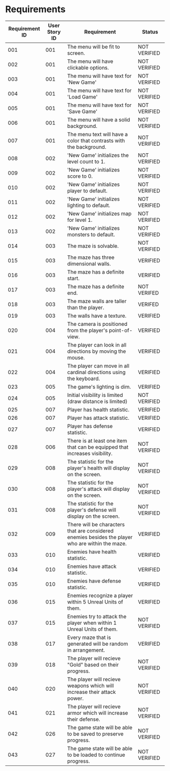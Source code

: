 # Requirements
| Requirement ID | User Story ID | Requirement | Status |
|----------------|---------------|-------------|--------|
| 001 | 001 | The menu will be fit to screen. | NOT VERIFIED |
| 002 | 001 | The menu will have clickable options. | NOT VERIFIED |
| 003 | 001 | The menu will have text for 'New Game' | NOT VERIFIED |
| 004 | 001 | The menu will have text for 'Load Game' | NOT VERIFIED |
| 005 | 001 | The menu will have text for 'Save Game' | NOT VERIFIED |
| 006 | 001 | The menu will have a solid background. | NOT VERIFIED |
| 007 | 001 | The menu text will have a color that contrasts with the background. | NOT VERIFIED |
| 008 | 002 | 'New Game' initializes the level count to 1. | NOT VERIFIED |
| 009 | 002 | 'New Game' initializes score to 0. | NOT VERIFIED |
| 010 | 002 | 'New Game' initializes player to default. | NOT VERIFIED |
| 011 | 002 | 'New Game' initializes lighting to default. | NOT VERIFIED |
| 012 | 002 | 'New Game' initializes map for level 1. | NOT VERIFIED |
| 013 | 002 | 'New Game' initializes monsters to default. | NOT VERIFIED |
| 014 | 003 | The maze is solvable. | NOT VERIFIED |
| 015 | 003 | The maze has three dimensional walls. | VERIFIED | 
| 016 | 003 | The maze has a definite start. | VERIFIED |
| 017 | 003 | The maze has a definite end. | NOT VERIFED |
| 018 | 003 | The maze walls are taller than the player. | VERIFED |
| 019 | 003 | The walls have a texture. | VERIFIED |
| 020 | 004 | The camera is positioned from the player's point-of-view. | VERIFIED |
| 021 | 004 | The player can look in all directions by moving the mouse. | VERIFIED |
| 022 | 004 | The player can move in all cardinal directions using the keyboard. | VERIFIED |
| 023 | 005 | The game's lighting is dim. | VERIFIED |
| 024 | 005 | Initial visibility is limited (draw distance is limited) | NOT VERIFIED |
| 025 | 007 | Player has health statistic. | VERIFIED |
| 026 | 007 | Player has attack statistic. | VERIFIED |
| 027 | 007 | Player has defense statistic. | VERIFIED |
| 028 | 006 | There is at least one item that can be equipped that increases visibility. | NOT VERIFIED |
| 029 | 008 | The statistic for the player's health will display on the screen. | NOT VERIFIED |
| 030 | 008 | The statistic for the player's attack will display on the screen. | NOT VERIFIED |
| 031 | 008 | The statistic for the player's defense will display on the screen. | NOT VERIFIED |
| 032 | 009 | There will be characters that are considered enemies besides the player who are within the maze. | VERIFIED |
| 033 | 010 | Enemies have health statistic. | VERIFIED |
| 034 | 010 | Enemies have attack statistic. | VERIFIED |
| 035 | 010 | Enemies have defense statistic. | VERIFIED |
| 036 | 015 | Enemies recognize a player within 5 Unreal Units of them. | VERIFIED |
| 037 | 015 | Enemies try to attack the player when within 1 Unreal Units of them. | NOT VERIFIED |
| 038 | 017 | Every maze that is generated will be random in arrangement. | VERIFIED |
| 039 | 018 | The player will recieve "Gold" based on their progress. | NOT VERIFIED |
| 040 | 020 | The player will recieve weapons which will increase their attack power. | NOT VERIFIED |
| 041 | 021 | The player will recieve armor which will increase their defense. | NOT VERIFIED |
| 042 | 026 | The game state will be able to be saved to preserve progress. | NOT VERIFIED |
| 043 | 027 | The game state will be able to be loaded to continue progress. | NOT VERIFIED |
